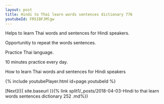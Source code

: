```yaml
---
layout: post
title: Hindi to Thai learn words sentences dictionary 776 
youtubeId: FR5IBFJMlgw
---
```

 
 
Helps to learn Thai words and sentences for Hindi speakers.

Opportunitiy to repeat the words sentences. 

Practice Thai language. 
 
10 minutes practice every day. 
 
How to learn Thai words and sentences for Hindi speakers 
 
{% include youtubePlayer.html id=page.youtubeId %}
 
 
[Next]({{ site.baseurl }}{% link  split1/_posts/2018-04-03-Hindi to thai learn words sentences dictionary 252 .md%})
 

